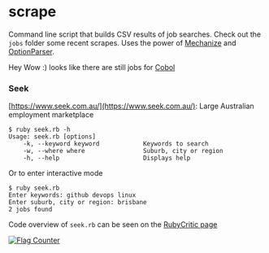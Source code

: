 # scrape

Command line script that builds CSV results of job searches. Check
out the `jobs` folder some recent scrapes. Uses the power of [Mechanize](
https://github.com/sparklemotion/mechanize) and [OptionParser](
https://docs.ruby-lang.org/en/2.5.0/OptionParser.html).

Hey Wow :) looks like there are still jobs for [Cobol](
https://en.wikipedia.org/wiki/COBOL)

### Seek 

[https://www.seek.com.au/](https://www.seek.com.au/): 
Large Australian employment marketplace

```
$ ruby seek.rb -h
Usage: seek.rb [options]
    -k, --keyword keyword            Keywords to search
    -w, --where where                Suburb, city or region
    -h, --help                       Displays help
```
Or to enter interactive mode
```
$ ruby seek.rb 
Enter keywords: github devops linux
Enter suburb, city or region: brisbane
2 jobs found
```

Code overview of ``seek.rb`` can be seen on the [RubyCritic page](
http://thebeast.me/scrape/rubycritic/overview.html)


<a href="https://info.flagcounter.com/0gCz">
    <img src="https://s05.flagcounter.com/count2/0gCz/bg_FFFFFF/txt_000000/border_CCCCCC/columns_2/maxflags_250/viewers_0/labels_1/pageviews_0/flags_0/percent_0/" alt="Flag Counter">
</a>
